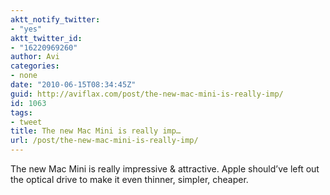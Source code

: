 ```yaml
---
aktt_notify_twitter:
- "yes"
aktt_twitter_id:
- "16220969260"
author: Avi
categories:
- none
date: "2010-06-15T08:34:45Z"
guid: http://aviflax.com/post/the-new-mac-mini-is-really-imp/
id: 1063
tags:
- tweet
title: The new Mac Mini is really imp…
url: /post/the-new-mac-mini-is-really-imp/
---
```

The new Mac Mini is really impressive & attractive. Apple should&#8217;ve left out the optical drive to make it even thinner, simpler, cheaper.